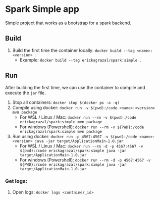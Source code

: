 # Spark Simple app

Simple project that works as a bootstrap for a spark backend.

## Build

1. Build the first time the container locally: `docker build --tag <name>:<version> .`
   - Example: `docker build --tag erickagrazal/spark:simple .`

## Run

After building the first time, we can use the container to compile and execute the `jar` file.

1. Stop all containers: `docker stop $(docker ps -a -q)`
1. Compile using docker: `docker run -v $(pwd):/code <name>:<version> mvn package`
   - For WSL / Linux / Mac: `docker run --rm -v $(pwd):/code erickagrazal/spark:simple mvn package`
   - For windows (Powershell): `docker run --rm -v ${PWD}:/code erickagrazal/spark:simple mvn package`
2. Run using docker: `docker run -p 4567:4567 -v $(pwd):/code <name>:<version> java -jar target/ApplicationMain-1.0.jar`
   - For WSL / Linux / Mac: `docker run --rm -d -p 4567:4567 -v $(pwd):/code erickagrazal/spark:simple java -jar target/ApplicationMain-1.0.jar`
   - For windows (Powershell): `docker run --rm -d -p 4567:4567 -v ${PWD}:/code erickagrazal/spark:simple java -jar target/ApplicationMain-1.0.jar`

### Get logs:
1. Open logs: `docker logs <container_id>`